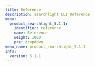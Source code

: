 ```yaml
---
title: Reference
description: searchlight CLI Reference
menu:
  product_searchlight_5.1.1:
    identifier: reference
    name: Reference
    weight: 1000
    pre: dropdown
menu_name: product_searchlight_5.1.1
info:
  version: 5.1.1
---
```


